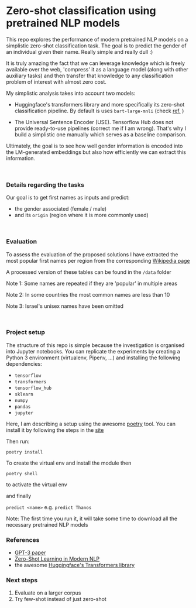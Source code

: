 # Zero-shot classification using pretrained NLP models

This repo explores the performance of modern pretrained NLP models on a simplistic zero-shot 
classification task. The goal is to predict the gender of an individual given their name. Really simple 
and really dull :)

It is truly amazing the fact that we can leverage knowledge which is freely available over the web, 
'compress' it as a language model (along with other auxiliary tasks) 
and then transfer that knowledge to any classification problem of interest with almost zero cost. 

My simplistic analysis takes into account two models:

- Huggingface's transformers library and more specifically its zero-shot classification
  pipeline. By default is uses `bart-large-mnli` 
  (check [ref.](https://discuss.huggingface.co/t/new-pipeline-for-zero-shot-text-classification/681) )
   
- The Universal Sentence Encoder (USE). Tensorflow Hub does not provide ready-to-use pipelines (correct me if I am wrong). 
  That's why I build a simplistic one manually which serves as a baseline comparison.
  
  
Ultimately, the goal is to see how well gender information is encoded into the LM-generated embeddings but also
how efficiently we can extract this information.

<br />

  
### Details regarding the tasks
Our goal is to get first names as inputs and predict:
- the gender associated (female / male)
- and its `origin` (region where it is more commonly used)


<br />

### Evaluation
To assess the evaluation of the proposed solutions I have extracted the most popular first names per region from
 the corresponding [Wikipedia page](https://en.wikipedia.org/wiki/List_of_most_popular_given_names#Male_names)

A processed version of these tables can be found in the `/data` folder



Note 1: Some names are repeated if they are 'popular' in multiple areas

Note 2: In some countries the most common names are less than 10

Note 3: Israel's unisex names have been omitted


<br />

### Project setup
The structure of this repo is simple because the investigation is organised into Jupyter 
notebooks. You can replicate the experiments by creating a Python 3 environment
(virtualenv, Pipenv, ...) and installing the following dependencies:

- `tensorflow`
- `transformers`
- `tensorflow_hub`
- `sklearn`
- `numpy`
- `pandas`
- `jupyter`
 
 Here, I am describing a setup using the awesome [poetry](https://python-poetry.org/) tool.
You can install it by following the steps in the [site](https://python-poetry.org/docs/)
 
 Then run:

`poetry install`

To create the virtual env and install the module then 

`poetry shell`

to activate the virtual env

and finally 

`predict <name>` e.g. `predict Thanos`

Note: The first time you run it, it will take some time to download all the 
necessary pretrained NLP models
<br />

### References

- [GPT-3 paper](https://arxiv.org/abs/2005.14165) 
- [Zero-Shot Learning in Modern NLP](https://joeddav.github.io/blog/2020/05/29/ZSL.html) 
- the awesome [Huggingface's Transformers library](https://github.com/huggingface/transformers)    


### Next steps

1. Evaluate on a larger corpus 
2. Try few-shot instead of just zero-shot